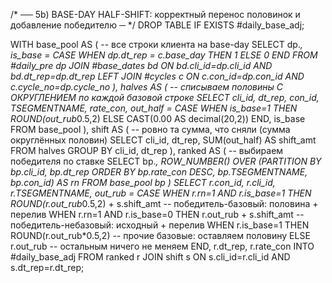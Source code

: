 /* ── 5b) BASE-DAY HALF-SHIFT: корректный перенос половинок и добавление победителю ─ */
DROP TABLE IF EXISTS #daily_base_adj;

WITH base_pool AS (   -- все строки клиента на base-day
    SELECT
        dp.*,
        is_base = CASE WHEN dp.dt_rep = c.base_day THEN 1 ELSE 0 END
    FROM   #daily_pre dp
    JOIN   #base_dates bd ON bd.cli_id=dp.cli_id AND bd.dt_rep=dp.dt_rep
    LEFT  JOIN #cycles c  ON c.con_id=dp.con_id AND c.cycle_no=dp.cycle_no
),
halves AS (           -- списываем половины С ОКРУГЛЕНИЕМ по каждой базовой строке
    SELECT
        cli_id, dt_rep, con_id, TSEGMENTNAME, rate_con,
        out_half = CASE WHEN is_base=1 THEN ROUND(out_rub*0.5,2) ELSE CAST(0.00 AS decimal(20,2)) END,
        is_base
    FROM base_pool
),
shift AS (            -- ровно та сумма, что сняли (сумма округлённых половин)
    SELECT cli_id, dt_rep, SUM(out_half) AS shift_amt
    FROM halves
    GROUP BY cli_id, dt_rep
),
ranked AS (           -- выбираем победителя по ставке
    SELECT bp.*,
           ROW_NUMBER() OVER (PARTITION BY bp.cli_id, bp.dt_rep
                              ORDER BY bp.rate_con DESC, bp.TSEGMENTNAME, bp.con_id) AS rn
    FROM   base_pool bp
)
SELECT
    r.con_id,
    r.cli_id,
    r.TSEGMENTNAME,
    out_rub =
        CASE
          WHEN r.rn=1 AND r.is_base=1 THEN ROUND(r.out_rub*0.5,2) + s.shift_amt  -- победитель-базовый: половина + перелив
          WHEN r.rn=1 AND r.is_base=0 THEN r.out_rub + s.shift_amt               -- победитель-небазовый: исходный + перелив
          WHEN r.is_base=1                  THEN ROUND(r.out_rub*0.5,2)          -- прочие базовые: оставляем половину
          ELSE                                   r.out_rub                        -- остальным ничего не меняем
        END,
    r.dt_rep,
    r.rate_con
INTO   #daily_base_adj
FROM   ranked r
JOIN   shift  s ON s.cli_id=r.cli_id AND s.dt_rep=r.dt_rep;
